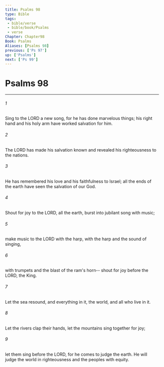 ```yaml
---
title: Psalms 98
type: Bible
tags:
 - bible/verse
 - bible/book/Psalms
 - verse
Chapter: Chapter98
Book: Psalms
Aliases: [Psalms 98]
previous: ['Ps 97']
up: ['Psalms']
next: ['Ps 99']
---
```

# Psalms 98

***


###### 1 
Sing to the LORD a new song, for he has done marvelous things; his right hand and his holy arm have worked salvation for him. 

###### 2 
The LORD has made his salvation known and revealed his righteousness to the nations. 

###### 3 
He has remembered his love and his faithfulness to Israel; all the ends of the earth have seen the salvation of our God. 

###### 4 
Shout for joy to the LORD, all the earth, burst into jubilant song with music; 

###### 5 
make music to the LORD with the harp, with the harp and the sound of singing, 

###### 6 
with trumpets and the blast of the ram's horn-- shout for joy before the LORD, the King. 

###### 7 
Let the sea resound, and everything in it, the world, and all who live in it. 

###### 8 
Let the rivers clap their hands, let the mountains sing together for joy; 

###### 9 
let them sing before the LORD, for he comes to judge the earth. He will judge the world in righteousness and the peoples with equity. 
